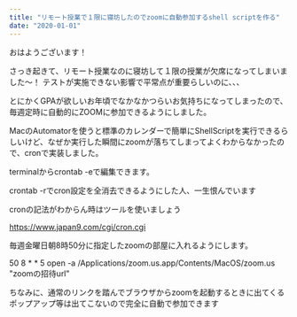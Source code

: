 ```yaml
---
title: "リモート授業で１限に寝坊したのでzoomに自動参加するshell scriptを作る"
date: "2020-01-01"
---
```

おはようございます！

さっき起きて、リモート授業なのに寝坊して１限の授業が欠席になってしまいました〜！
テストが実施できない影響で平常点が重要らしいのに、、、

とにかくGPAが欲しいお年頃でなかなかつらいお気持ちになってしまったので、毎週定時に自動的にZOOMに参加できるようにしました。

MacのAutomatorを使うと標準のカレンダーで簡単にShellScriptを実行できるらしいけど、なぜか実行した瞬間にzoomが落ちてしまってよくわからなかったので、cronで実装しました。

terminalからcrontab -eで編集できます。

crontab -rでcron設定を全消去できるようにした人、一生恨んでいます

cronの記法がわからん時はツールを使いましょう

 

https://www.japan9.com/cgi/cron.cgi

 毎週金曜日朝8時50分に指定したzoomの部屋に入れるようにします。

50 8 * * 5 open -a /Applications/zoom.us.app/Contents/MacOS/zoom.us "zoomの招待url"
 

 

ちなみに、通常のリンクを踏んでブラウザからzoomを起動するときに出てくるポップアップ等は出てこないので完全に自動で参加できます

